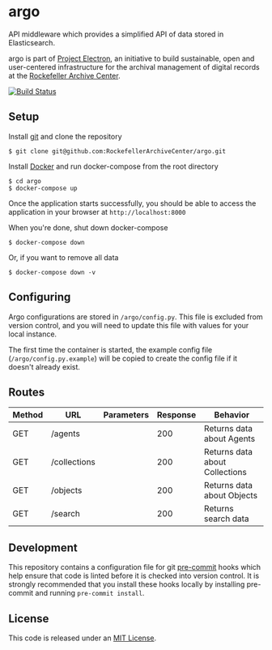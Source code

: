 # argo

API middleware which provides a simplified API of data stored in Elasticsearch.

argo is part of [Project Electron](https://github.com/RockefellerArchiveCenter/project_electron), an initiative to build sustainable, open and user-centered infrastructure for the archival management of digital records at the [Rockefeller Archive Center](http://rockarch.org/).

[![Build Status](https://app.travis-ci.com/RockefellerArchiveCenter/argo.svg?branch=base)](https://app.travis-ci.com/RockefellerArchiveCenter/argo)

## Setup

Install [git](https://git-scm.com/) and clone the repository

    $ git clone git@github.com:RockefellerArchiveCenter/argo.git

Install [Docker](https://store.docker.com/search?type=edition&offering=community) and run docker-compose from the root directory

    $ cd argo
    $ docker-compose up

Once the application starts successfully, you should be able to access the application in your browser at `http://localhost:8000`

When you're done, shut down docker-compose

    $ docker-compose down

Or, if you want to remove all data

    $ docker-compose down -v


## Configuring

Argo configurations are stored in `/argo/config.py`. This file is excluded from version control, and you will need to update this file with values for your local instance.

The first time the container is started, the example config file (`/argo/config.py.example`) will be copied to create the config file if it doesn't already exist.


## Routes

| Method | URL | Parameters | Response  | Behavior  |
|--------|-----|---|---|---|
|GET|/agents||200|Returns data about Agents|
|GET|/collections||200|Returns data about Collections|
|GET|/objects||200|Returns data about Objects|
|GET|/search||200|Returns search data|


## Development

This repository contains a configuration file for git [pre-commit](https://pre-commit.com/) hooks which help ensure that code is linted before it is checked into version control. It is strongly recommended that you install these hooks locally by installing pre-commit and running `pre-commit install`.


## License

This code is released under an [MIT License](LICENSE).
